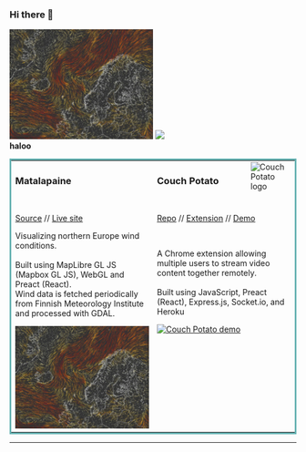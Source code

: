 ### Hi there 👋
<div display="flex" flex-direction="column">
<img width="50%" src="media/matalapaine.jpg"/>
<img width="30%" src="media/donut.gif"/><br>
</div>
<div display="flex" flex-direction="column">
</div>
<b>haloo</b>

<table bordercolor="#66b2b2">
  <tr>
    <td width="33%" valign="top">
      <h3>Matalapaine</h3>
        <br />
        <p><a href="https://github.com/napuu/weather-dashboard-front">Source</a> // <a href="https://matalapaine.fi">Live site</a>
        <br />
        <p>
          Visualizing northern Europe wind conditions.<br /><br />
        Built using MapLibre GL JS (Mapbox GL JS), WebGL and Preact (React).<br />
          Wind data is fetched periodically from Finnish Meteorology Institute and processed with GDAL.
        </p>
        <a href="https://tcl-22-shopping-list.web.app/">
            <img src="./media/matalapaine.jpg" width="100%" alt="avoCart demo"/>
        </a>
    </td>
    <td width="33%" valign="top">
      <a href="https://github.com/2001-math-max-fury-road/CouchPotato" />
          <img src="./images/couch-potato-logo.png" width="30%" alt="Couch Potato logo" align="right" />
      </a>
      <h3>Couch Potato</h3>
        <br />
        <p><a href="https://github.com/2001-math-max-fury-road/CouchPotato">Repo</a> // <a href="https://chrome.google.com/webstore/detail/couch-potato/aheloceipokicgchednkbmlaejgcpllo?hl=en-US">Extension</a> // <a href="https://www.youtube.com/watch?v=CQt5qoKtEBU">Demo</a></p>
        <br />
        <p>A Chrome extension allowing multiple users to stream video content together remotely. <br /><br />
        Built using JavaScript, Preact (React), Express.js, Socket.io, and Heroku</p>
        <a href="https://chrome.google.com/webstore/detail/couch-potato/aheloceipokicgchednkbmlaejgcpllo?hl=en-US">
            <img src="./images/demo-couch-potato.gif" width="100%" alt="Couch Potato demo"/>
        </a>
    </td>
  </tr>
</table>


---

<!--


**Napuu/Napuu** is a ✨ _special_ ✨ repository because its `README.md` (this file) appears on your GitHub profile.

Here are some ideas to get you started:

- 🔭 I’m currently working on ...
- 🌱 I’m currently learning ...
- 👯 I’m looking to collaborate on ...
- 🤔 I’m looking for help with ...
- 💬 Ask me about ...
- 📫 How to reach me: ...
- 😄 Pronouns: ...
- ⚡ Fun fact: ...
-->

